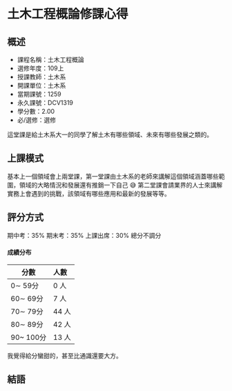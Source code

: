 # 土木工程概論修課心得
## 概述
- 課程名稱：土木工程概論
- 選修年度：109上
- 授課教師：土木系
- 開課單位：土木系    
- 當期課號：1259
- 永久課號：DCV1319
- 學分數：2.00
- 必/選修：選修

這堂課是給土木系大一的同學了解土木有哪些領域、未來有哪些發展之類的。
## 上課模式
基本上一個領域會上兩堂課，第一堂課由土木系的老師來講解這個領域涵蓋哪些範圍，領域的大略情況和發展還有推銷一下自己 😅 第二堂課會請業界的人士來講解實務上會遇到的挑戰，該領域有哪些應用和最新的發展等等。


## 評分方式
期中考：35%
期末考：35%
上課出席：30%
總分不調分
<br/>
#### 成績分布
   分數 | 人數
--------|:-----
0∼ 59分| 0 人
60∼ 69分| 7 人
70∼ 79分| 44 人
80∼ 89分| 42 人
90~ 100分| 13 人

我覺得給分蠻甜的，甚至比通識還要大方。
## 結語



